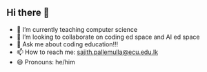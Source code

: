 ## Hi there 👋

- 🌱 I’m currently teaching computer science
- 👯 I’m looking to collaborate on coding ed space and AI ed space
- 💬 Ask me about coding education!!! 
- 📫 How to reach me: sajith.pallemulla@ecu.edu.lk
- 😄 Pronouns: he/him


